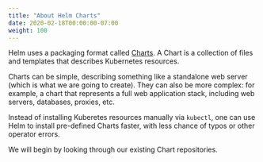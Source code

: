 ```yaml
---
title: "About Helm Charts"
date: 2020-02-18T00:00:00-07:00
weight: 100
---
```


Helm uses a packaging format called
[Charts](https://helm.sh/docs/topics/charts/).  A Chart is a collection of
files and templates that describes Kubernetes resources.

Charts can be simple, describing something like a standalone web server (which
is what we are going to create).  They can also be more complex: for example,
a chart that represents a full web application stack, including web servers,
databases, proxies, etc.

Instead of installing Kuberetes resources manually via `kubectl`, one can use
Helm to install pre-defined Charts faster, with less chance of typos or other
operator errors.

We will begin by looking through our existing Chart repositories.
